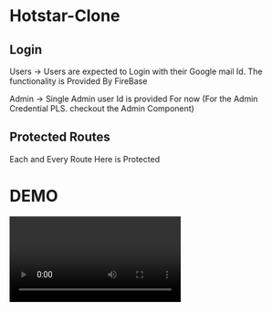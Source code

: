 # Hotstar-Clone

## Login

Users -> Users are expected to Login with their Google mail Id. The functionality is Provided By FireBase

Admin -> Single Admin user Id is provided For now (For the Admin Credential PLS. checkout the Admin Component)

## Protected Routes

Each and Every Route Here is Protected 

# DEMO

![Video](public/videos/AR.mp4)
